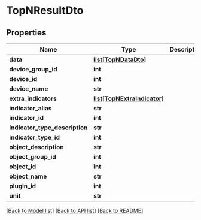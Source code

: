 # TopNResultDto

## Properties
Name | Type | Description | Notes
------------ | ------------- | ------------- | -------------
**data** | [**list[TopNDataDto]**](TopNDataDto.md) |  | 
**device_group_id** | **int** |  | 
**device_id** | **int** |  | 
**device_name** | **str** |  | 
**extra_indicators** | [**list[TopNExtraIndicator]**](TopNExtraIndicator.md) |  | [optional] 
**indicator_alias** | **str** |  | 
**indicator_id** | **int** |  | 
**indicator_type_description** | **str** |  | 
**indicator_type_id** | **int** |  | 
**object_description** | **str** |  | 
**object_group_id** | **int** |  | [optional] 
**object_id** | **int** |  | 
**object_name** | **str** |  | 
**plugin_id** | **int** |  | 
**unit** | **str** |  | 

[[Back to Model list]](../README.md#documentation-for-models) [[Back to API list]](../README.md#documentation-for-api-endpoints) [[Back to README]](../README.md)


